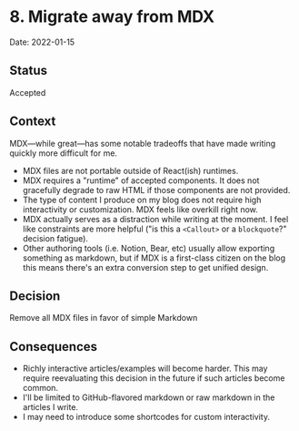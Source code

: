 # 8. Migrate away from MDX

Date: 2022-01-15

## Status

Accepted

## Context

MDX—while great—has some notable tradeoffs that have made writing quickly more difficult for me.

- MDX files are not portable outside of React(ish) runtimes.
- MDX requires a "runtime" of accepted components. It does not gracefully degrade to raw HTML if those components are not provided.
- The type of content I produce on my blog does not require high interactivity or customization. MDX feels like overkill right now.
- MDX actually serves as a distraction while writing at the moment. I feel like constraints are more helpful ("is this a `<Callout>` or a `blockquote`?" decision fatigue).
- Other authoring tools (i.e. Notion, Bear, etc) usually allow exporting something as markdown, but if MDX is a first-class citizen on the blog this means there's an extra conversion step to get unified design.

## Decision

Remove all MDX files in favor of simple Markdown

## Consequences

- Richly interactive articles/examples will become harder. This may require reevaluating this decision in the future if such articles become common.
- I'll be limited to GitHub-flavored markdown or raw markdown in the articles I write.
- I may need to introduce some shortcodes for custom interactivity.
